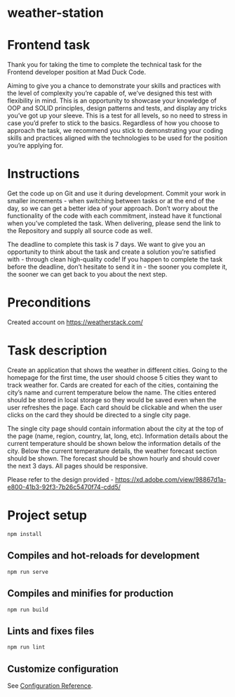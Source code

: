 # weather-station

# Frontend task
Thank you for taking the time to complete the technical task for the Frontend developer position at Mad
Duck Code.

Aiming to give you a chance to demonstrate your skills and practices with the level of complexity you’re
capable of, we’ve designed this test with flexibility in mind. This is an opportunity to showcase your
knowledge of OOP and SOLID principles, design patterns and tests, and display any tricks you’ve got up
your sleeve. This is a test for all levels, so no need to stress in case you’d prefer to stick to the basics.
Regardless of how you choose to approach the task, we recommend you stick to demonstrating your
coding skills and practices aligned with the technologies to be used for the position you’re applying for.

# Instructions
Get the code up on Git and use it during development. Commit your work in smaller
increments - when switching between tasks or at the end of the day, so we can get a better idea of your
approach. Don’t worry about the functionality of the code with each commitment, instead have it
functional when you’ve completed the task. When delivering, please send the link to the Repository
and supply all source code as well.

The deadline to complete this task is 7 days. We want to give you an opportunity to think about the task
and create a solution you’re satisfied with - through clean high-quality code! If you happen to complete
the task before the deadline, don’t hesitate to send it in - the sooner you complete it, the sooner we can
get back to you about the next step.

# Preconditions
Created account on https://weatherstack.com/

# Task description
Create an application that shows the weather in different cities. Going to the homepage
for the first time, the user should choose 5 cities they want to track weather for. Cards are created
for each of the cities, containing the city’s name and current temperature below the name. The cities
entered should be stored in local storage so they would be saved even when the user refreshes the page.
Each card should be clickable and when the user clicks on the card they should be directed to a single city
page.

The single city page should contain information about the city at the top of the page (name, region,
country, lat, long, etc). Information details about the current temperature should be shown below the
information details of the city.
Below the current temperature details, the weather forecast section should be shown. The forecast
should be shown hourly and should cover the next 3 days.
All pages should be responsive.

Please refer to the design provided -
https://xd.adobe.com/view/98867d1a-e800-41b3-92f3-7b26c5470f74-cdd5/


# Project setup
```
npm install
```

## Compiles and hot-reloads for development
```
npm run serve
```

## Compiles and minifies for production
```
npm run build
```

## Lints and fixes files
```
npm run lint
```

## Customize configuration
See [Configuration Reference](https://cli.vuejs.org/config/).

